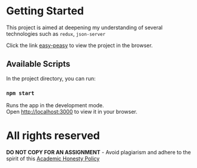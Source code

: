 # Getting Started 


This project is aimed at deepening my understanding of several technologies such as `redux`, `json-server`

Click the link [easy-peasy](https://ifeanyi-crud-easy-peasy.netlify.app) to view the project in the browser.


## Available Scripts

In the project directory, you can run:

### `npm start`

Runs the app in the development mode.\
Open [http://localhost:3000](http://localhost:3000) to view it in your browser.


# All rights reserved

**DO NOT COPY FOR AN ASSIGNMENT** - Avoid plagiarism and adhere to the spirit of this [Academic Honesty Policy](https://www.freecodecamp.org/news/academic-honesty-policy/)






